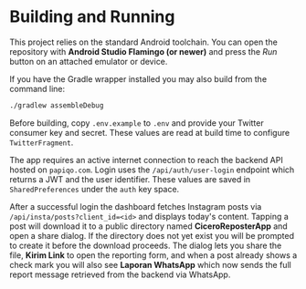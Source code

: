 # Building and Running

This project relies on the standard Android toolchain. You can open the
repository with **Android Studio Flamingo (or newer)** and press the *Run* button
on an attached emulator or device.

If you have the Gradle wrapper installed you may also build from the command
line:

```bash
./gradlew assembleDebug
```

Before building, copy `.env.example` to `.env` and provide your Twitter consumer
key and secret. These values are read at build time to configure `TwitterFragment`.

The app requires an active internet connection to reach the backend API hosted on
`papiqo.com`. Login uses the `/api/auth/user-login` endpoint which returns a JWT
and the user identifier. These values are saved in `SharedPreferences` under the
`auth` key space.

After a successful login the dashboard fetches Instagram posts via
`/api/insta/posts?client_id=<id>` and displays today's content. Tapping a post
will download it to a public directory named **CiceroReposterApp** and open a share dialog.
If the directory does not yet exist you will be prompted to create it before the
download proceeds.
The dialog lets you share the file, **Kirim Link** to open the reporting form,
and when a post already shows a check mark you will also see **Laporan WhatsApp**
which now sends the full report message retrieved from the backend via WhatsApp.
